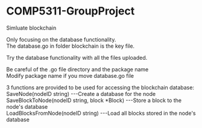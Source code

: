 # COMP5311-GroupProject  
Simluate blockchain  
  
Only focusing on the database functionality.  
The database.go in folder blockchain is the key file.  
  
Try the database functionality with all the files uploaded.  
  
Be careful of the .go file directory and the package name  
Modify package name if you move database.go file  
  
3 functions are provided to be used for accessing the blockchain database:  
SaveNode(nodeID string) ---Create a database for the node  
SaveBlockToNode(nodeID string, block *Block) ---Store a block to the node's database  
LoadBlocksFromNode(nodeID string) ---Load all blocks stored in the node's database  
